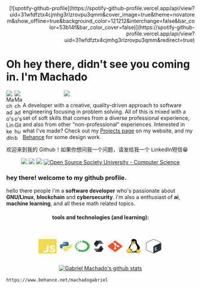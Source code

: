 <div align="right">
[![spotify-github-profile](https://spotify-github-profile.vercel.app/api/view?uid=31wfdfztx4cjmhg3rlzrovpu3qmm&cover_image=true&theme=novatorem&show_offline=true&background_color=121212&interchange=false&bar_color=53b14f&bar_color_cover=false)](https://spotify-github-profile.vercel.app/api/view?uid=31wfdfztx4cjmhg3rlzrovpu3qmm&redirect=true)
</div>

<p align="center">
  <h1>Oh hey there, didn't see you coming in. I'm Machado</h1>
</p>

<img align='right' width="350" src="https://github-readme-stats.vercel.app/api?username=gabes-machado&show_icons=true&theme=tokyonight">

<!--
Image icons are sourced from https://simpleicons.org/
-->
<a href="https://www.linkedin.com/in/gabriellmachado/">
  <img align="left" alt="Machado's LinkedIn" width="22px" src="https://cdn.jsdelivr.net/npm/simple-icons@v3/icons/linkedin.svg" />
</a>
<a href="https://github.com/gabes-machado">
  <img align="left" alt="Machado's Github" width="22px" src="https://cdn.jsdelivr.net/npm/simple-icons@v3/icons/github.svg" />
</a>
<br/>

A developer with a creative, quality-driven approach to software engineering focusing in problem solving. All of this is mixed with a set of soft skills that comes from a diverse professional experience, and also from other "non-professional" experiences. Interested in what I've made? Check out my [Projects page](#) on my website, and my [Behance](https://www.behance.net/machadogabriel) for some design work.

欢迎来到我的 Github！如果你想问我一个问题，请发给我一个 LinkedIn短信😁

<div> 
	<p align="center">  <a href="https://discord.gg/wPc8Gvh" target="_blank"><img src="https://img.shields.io/badge/discord%3A-discord.gg%2FwPc8Gvh-blueviolet" target="_blank"></a> 
  	<a href = "mailto:github.ixfrq@simplelogin.co"><img src="https://img.shields.io/badge/e--mail%3A-github.ixfrq%40simplelogin.co-blue" target="_blank"></a>
	<a href = "https://gitlab.com/anon_c0mrade"><img src="https://img.shields.io/badge/gitlab%3A-anon__c0mrade-orange"></a>
	<a href="https://github.com/ossu/computer-science"><img alt="Open Source Society University - Computer Science" src="https://img.shields.io/badge/OSSU-computer--science-blue.svg"></a>
</div>



### hey there! welcome to my github profile.

hello there people
i'm a **software developer** who's passionate about **GNU/Linux**, **blockchain** and **cybersecurity**. i'm also a enthusiast of **ai**, **machine learning**, and all these math related topics.
<br>

#### <p align='center'> tools and technologies (and learning): 
<div style="display: inline_block"><br><p align="center">
	<img align="center" alt="Gabes-Js" height="40" width="50" src="https://raw.githubusercontent.com/devicons/devicon/master/icons/javascript/javascript-plain.svg">
  	<img align="center" alt="Gabes-Python" height="30" width="40" src="https://raw.githubusercontent.com/devicons/devicon/master/icons/python/python-original.svg">
	<img align="center" alt="Gabes-Anaconda" height="30" width="40" src="https://raw.githubusercontent.com/devicons/devicon/master/icons/anaconda/anaconda-original.svg">
	<img align="center" alt="Gabes-Solidity" height="30" width="40" src="https://raw.githubusercontent.com/devicons/devicon/master/icons/solidity/solidity-original.svg">
	<img align="center" alt="Gabes-Git" height="30" width="40" src="https://raw.githubusercontent.com/devicons/devicon/master/icons/git/git-original.svg">
  	<img align="center" alt="Gabes-Linux" height="40" width="50" src="https://raw.githubusercontent.com/devicons/devicon/master/icons/linux/linux-original.svg">
	<img align="center" alt="Gabes-BASH" height="40" width="50" src="https://raw.githubusercontent.com/devicons/devicon/master/icons/bash/bash-original.svg">
</div>

##

<div align="center">
  <a href="https://github.com/gabes-machado">
  <img height="200em" src="https://github-readme-stats.vercel.app/api?username=gabes-machado&hide_border=true&show_icons=true" alt="Gabriel Machado's github stats"></a>
    </div>
    
    https://www.behance.net/machadogabriel
